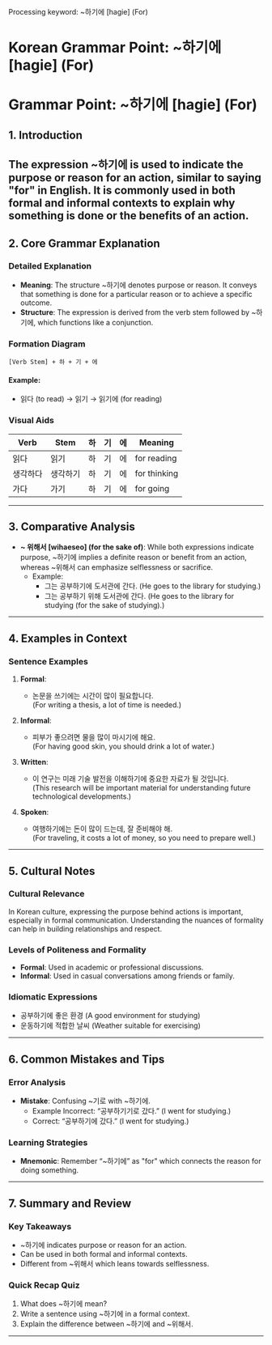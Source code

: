 Processing keyword: ~하기에 [hagie] (For)
# Korean Grammar Point: ~하기에 [hagie] (For)
# Grammar Point: ~하기에 [hagie] (For)
## 1. Introduction
The expression ~하기에 is used to indicate the purpose or reason for an action, similar to saying "for" in English. It is commonly used in both formal and informal contexts to explain why something is done or the benefits of an action.
---
## 2. Core Grammar Explanation
### Detailed Explanation
- **Meaning**: The structure ~하기에 denotes purpose or reason. It conveys that something is done for a particular reason or to achieve a specific outcome.
- **Structure**: The expression is derived from the verb stem followed by ~하기에, which functions like a conjunction.
### Formation Diagram
```
[Verb Stem] + 하 + 기 + 에
```
#### Example:
- 읽다 (to read) → 읽기 → 읽기에 (for reading)
### Visual Aids
| Verb | Stem  | 하 | 기  | 에    | Meaning                |
|------|-------|----|-----|-------|------------------------|
| 읽다 | 읽기  | 하 | 기  | 에    | for reading            |
| 생각하다 | 생각하기 | 하 | 기  | 에    | for thinking          |
| 가다 | 가기  | 하 | 기  | 에    | for going              |
---
## 3. Comparative Analysis
- **~ 위해서 [wihaeseo] (for the sake of)**: While both expressions indicate purpose, ~하기에 implies a definite reason or benefit from an action, whereas ~위해서 can emphasize selflessness or sacrifice.
  - Example: 
    - 그는 공부하기에 도서관에 간다. (He goes to the library for studying.)
    - 그는 공부하기 위해 도서관에 간다. (He goes to the library for studying (for the sake of studying).)
---
## 4. Examples in Context
### Sentence Examples
1. **Formal**:
   - 논문을 쓰기에는 시간이 많이 필요합니다.  
     (For writing a thesis, a lot of time is needed.)
   
2. **Informal**:
   - 피부가 좋으려면 물을 많이 마시기에 해요.  
     (For having good skin, you should drink a lot of water.)
3. **Written**:
   - 이 연구는 미래 기술 발전을 이해하기에 중요한 자료가 될 것입니다.  
     (This research will be important material for understanding future technological developments.)
4. **Spoken**:
   - 여행하기에는 돈이 많이 드는데, 잘 준비해야 해.  
     (For traveling, it costs a lot of money, so you need to prepare well.)
---
## 5. Cultural Notes 
### Cultural Relevance
In Korean culture, expressing the purpose behind actions is important, especially in formal communication. Understanding the nuances of formality can help in building relationships and respect. 
### Levels of Politeness and Formality
- **Formal**: Used in academic or professional discussions.
- **Informal**: Used in casual conversations among friends or family.
### Idiomatic Expressions
- 공부하기에 좋은 환경 (A good environment for studying)
- 운동하기에 적합한 날씨 (Weather suitable for exercising)
---
## 6. Common Mistakes and Tips
### Error Analysis
- **Mistake**: Confusing ~기로 with ~하기에.
  - Example Incorrect: “공부하기기로 갔다.” (I went for studying.)
  - Correct: “공부하기에 갔다.” (I went for studying.)
  
### Learning Strategies
- **Mnemonic**: Remember “~하기에” as "for" which connects the reason for doing something.
---
## 7. Summary and Review
### Key Takeaways
- ~하기에 indicates purpose or reason for an action.
- Can be used in both formal and informal contexts.
- Different from ~위해서 which leans towards selflessness.
### Quick Recap Quiz
1. What does ~하기에 mean?
2. Write a sentence using ~하기에 in a formal context.
3. Explain the difference between ~하기에 and ~위해서.
---
